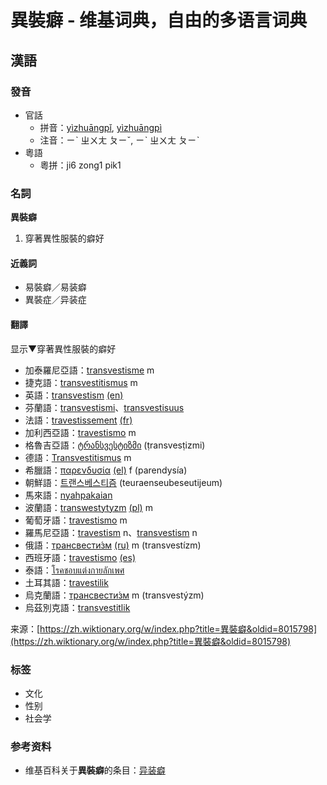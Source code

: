 # 異裝癖 - 维基词典，自由的多语言词典

## 漢語

### 發音

- 官話
    - 拼音：[yìzhuāngpǐ](# "yìzhuāngpǐ（页面不存在）"), [yìzhuāngpì](# "yìzhuāngpì（页面不存在）")
    - 注音：ㄧˋ ㄓㄨㄤ ㄆㄧˇ, ㄧˋ ㄓㄨㄤ ㄆㄧˋ
- 粵語
    - 粵拼：ji6 zong1 pik1

### 名詞

**異裝癖**

1. 穿著異性服裝的癖好

#### 近義詞

- 易裝癖／易装癖
- 異裝症／异装症

#### 翻譯

显示▼穿著異性服裝的癖好

- 加泰羅尼亞語：[transvestisme](#) m
- 捷克語：[transvestitismus](#) m
- 英語：[transvestism](#) [(en)](https://en.wiktionary.org/wiki/transvestism "en:transvestism")
- 芬蘭語：[transvestismi](#)、[transvestisuus](#)
- 法語：[travestissement](#) [(fr)](https://fr.wiktionary.org/wiki/travestissement "fr:travestissement")
- 加利西亞語：[travestismo](#) m
- 格魯吉亞語：[ტრანსვესტიზმი](#) (ṭransvesṭizmi)
- 德語：[Transvestitismus](#) m
- 希臘語：[παρενδυσία](#) [(el)](https://el.wiktionary.org/wiki/%CF%80%CE%B1%CF%81%CE%B5%CE%BD%CE%B4%CF%85%CF%83%CE%AF%CE%B1 "el:παρενδυσία") f (parendysía)
- 朝鮮語：[트랜스베스티즘](#) (teuraenseubeseutijeum)
- 馬來語：[nyahpakaian](#)
- 波蘭語：[transwestytyzm](#) [(pl)](https://pl.wiktionary.org/wiki/transwestytyzm "pl:transwestytyzm") m
- 葡萄牙語：[travestismo](#) m
- 羅馬尼亞語：[travestism](#) n、[transvestism](#) n
- 俄語：[трансвести́зм](#) [(ru)](https://ru.wiktionary.org/wiki/%D1%82%D1%80%D0%B0%D0%BD%D1%81%D0%B2%D0%B5%D1%81%D1%82%D0%B8%D0%B7%D0%BC "ru:трансвестизм") m (transvestízm)
- 西班牙語：[travestismo](#) [(es)](https://es.wiktionary.org/wiki/travestismo "es:travestismo")
- 泰語：[โรคชอบแต่งกายลักเพศ](#)
- 土耳其語：[travestilik](#)
- 烏克蘭語：[трансвести́зм](#) m (transvestýzm)
- 烏茲別克語：[transvestitlik](#)

来源：[https://zh.wiktionary.org/w/index.php?title=異裝癖&oldid=8015798](https://zh.wiktionary.org/w/index.php?title=異裝癖&oldid=8015798)

### 标签

- 文化
- 性别
- 社会学

### 参考资料

- 维基百科关于**異裝癖**的条目：[异装癖](https://zh.wikipedia.org/wiki/zh:%E7%95%B0%E8%A3%9D%E7%99%96)